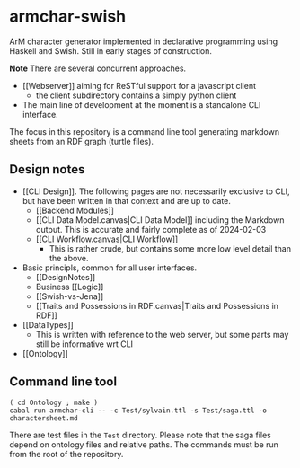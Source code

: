 # armchar-swish

ArM character generator implemented in declarative programming
using Haskell and Swish.  Still in early stages of construction.

**Note** There are several concurrent approaches.
+ [[Webserver]] aiming for ReSTful support for a javascript client
    + the client subdirectory contains a simply python client
+ The main line of development at the moment is a standalone CLI interface.

The focus in this repository is a command line tool generating
markdown sheets from an RDF graph (turtle files).

## Design notes

+ [[CLI Design]].  The following pages are not necessarily exclusive to CLI, but have been written in that context and are up to date.
	+ [[Backend Modules]]
	+ [[CLI Data Model.canvas|CLI Data Model]]  including the Markdown output.  This is accurate and fairly complete as of 2024-02-03
	+ [[CLI Workflow.canvas|CLI Workflow]] 
		+ This is rather crude, but contains some more low level detail than the above.
+ Basic principls, common for all user interfaces.
	+ [[DesignNotes]]
	+ Business [[Logic]]
	+ [[Swish-vs-Jena]]
	+ [[Traits and Possessions in RDF.canvas|Traits and Possessions in RDF]]
+ [[DataTypes]]
	+ This is written with reference to the web server, but some parts may still be informative wrt CLI
+ [[Ontology]]

## Command line tool

```
( cd Ontology ; make )
cabal run armchar-cli -- -c Test/sylvain.ttl -s Test/saga.ttl -o charactersheet.md
```

There are test files in the `Test` directory.  Please note that the
saga files depend on ontology files and relative paths.  The commands must
be run from the root of the repository.

